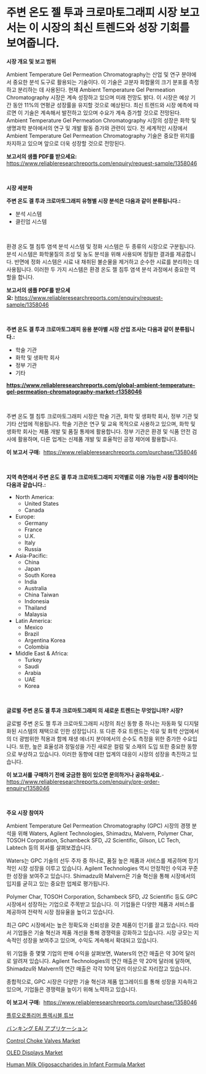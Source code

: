 <p><h1>주변 온도 젤 투과 크로마토그래피 시장 보고서는 이 시장의 최신 트렌드와 성장 기회를 보여줍니다.</h1></p><p><strong>시장 개요 및 보고 범위</strong></p>
<p><p>Ambient Temperature Gel Permeation Chromatography는 산업 및 연구 분야에서 중요한 분석 도구로 활용되는 기술이다. 이 기술은 고분자 화합물의 크기 분포를 측정하고 분리하는 데 사용된다. 현재 Ambient Temperature Gel Permeation Chromatography 시장은 계속 성장하고 있으며 미래 전망도 밝다. 이 시장은 예상 기간 동안 11%의 연평균 성장률을 유지할 것으로 예상된다. 최신 트렌드와 시장 예측에 따르면 이 기술은 계속해서 발전하고 있으며 수요가 계속 증가할 것으로 전망된다. Ambient Temperature Gel Permeation Chromatography 시장의 성장은 화학 및 생명과학 분야에서의 연구 및 개발 활동 증가와 관련이 있다. 전 세계적인 시장에서 Ambient Temperature Gel Permeation Chromatography 기술은 중요한 위치를 차지하고 있으며 앞으로 더욱 성장할 것으로 전망된다.</p></p>
<p><strong>보고서의 샘플 PDF를 받으세요:</strong> <a href="https://www.reliableresearchreports.com/enquiry/request-sample/1358046">https://www.reliableresearchreports.com/enquiry/request-sample/1358046</a></p>
<p>&nbsp;</p>
<p><strong>시장 세분화</strong></p>
<p><strong>주변 온도 겔 투과 크로마토그래피 유형별 시장 분석은 다음과 같이 분류됩니다.:</strong></p>
<p><ul><li>분석 시스템</li><li>클린업 시스템</li></ul></p>
<p>&nbsp;</p>
<p><p>환경 온도 젤 침투 염색 분석 시스템 및 정화 시스템은 두 종류의 시장으로 구분됩니다. 분석 시스템은 화학물질의 조성 및 농도 분석을 위해 사용되며 정밀한 결과를 제공합니다. 반면에 정화 시스템은 시료 내 채취된 불순물을 제거하고 순수한 시료를 분리하는 데 사용됩니다. 이러한 두 가지 시스템은 환경 온도 젤 침투 염색 분석 과정에서 중요한 역할을 합니다.</p></p>
<p><strong>보고서의 샘플 PDF를 받으세요:</strong>&nbsp;<a href="https://www.reliableresearchreports.com/enquiry/request-sample/1358046">https://www.reliableresearchreports.com/enquiry/request-sample/1358046</a></p>
<p>&nbsp;</p>
<p><strong> 주변 온도 겔 투과 크로마토그래피 응용 분야별 시장 산업 조사는 다음과 같이 분류됩니다.:</strong></p>
<p><ul><li>학술 기관</li><li>화학 및 생화학 회사</li><li>정부 기관</li><li>기타</li></ul></p>
<p><strong><a href="https://www.reliableresearchreports.com/global-ambient-temperature-gel-permeation-chromatography-market-r1358046">https://www.reliableresearchreports.com/global-ambient-temperature-gel-permeation-chromatography-market-r1358046</a></strong></p>
<p>&nbsp;</p>
<p><p>주변 온도 젤 침투 크로마토그래피 시장은 학술 기관, 화학 및 생화학 회사, 정부 기관 및 기타 산업에 적용됩니다. 학술 기관은 연구 및 교육 목적으로 사용하고 있으며, 화학 및 생화학 회사는 제품 개발 및 품질 통제에 활용합니다. 정부 기관은 환경 및 식품 안전 검사에 활용하며, 다른 업계는 신제품 개발 및 효율적인 공정 제어에 활용합니다.</p></p>
<p><strong>이 보고서 구매:</strong>&nbsp; <a href="https://www.reliableresearchreports.com/purchase/1358046">https://www.reliableresearchreports.com/purchase/1358046</a></p>
<p>&nbsp;</p>
<p><strong>지역 측면에서 주변 온도 겔 투과 크로마토그래피 지역별로 이용 가능한 시장 플레이어는 다음과 같습니다.:</strong></p>
<p><ul>
    <li>
        North America:
        <ul>
            <li>United States</li>
            <li>Canada</li>
        </ul>
    </li>
    <li>
        Europe:
        <ul>
            <li>Germany</li>
            <li>France</li>
            <li>U.K.</li>
            <li>Italy</li>
            <li>Russia</li>
        </ul>
    </li>
    <li>
        Asia-Pacific:
        <ul>
            <li>China</li>
            <li>Japan</li>
            <li>South Korea</li>
            <li>India</li>
            <li>Australia</li>
            <li>China Taiwan</li>
            <li>Indonesia</li>
            <li>Thailand</li>
            <li>Malaysia</li>
        </ul>
    </li>
    <li>
        Latin America:
        <ul>
            <li>Mexico</li>
            <li>Brazil</li>
            <li>Argentina Korea</li>
            <li>Colombia</li>
        </ul>
    </li>
    <li>
        Middle East & Africa:
        <ul>
            <li>Turkey</li>
            <li>Saudi</li>
            <li>Arabia</li>
            <li>UAE</li>
            <li>Korea</li>
        </ul>
    </li>
    </ul></p>
<p>&nbsp;</p>
<p><strong>글로벌 주변 온도 겔 투과 크로마토그래피 의 새로운 트렌드는 무엇입니까? 시장?</strong></p>
<p><p>글로벌 주변 온도 젤 투과 크로마토그래피 시장의 최신 동향 중 하나는 자동화 및 디지털화된 시스템의 채택으로 인한 성장입니다. 또 다른 주요 트렌드는 석유 및 화학 산업에서의 더 광범위한 적용과 함께 재생 에너지 분야에서의 순수도 측정을 위한 증가한 수요입니다. 또한, 높은 효율성과 정밀성을 가진 새로운 컬럼 및 소재의 도입 또한 중요한 동향으로 부상하고 있습니다. 이러한 동향에 대한 업계의 대응이 시장의 성장을 촉진하고 있습니다.</p></p>
<p><strong>이 보고서를 구매하기 전에 궁금한 점이 있으면 문의하거나 공유하세요.</strong>- <a href="https://www.reliableresearchreports.com/enquiry/pre-order-enquiry/1358046">https://www.reliableresearchreports.com/enquiry/pre-order-enquiry/1358046</a></p>
<p>&nbsp;</p>
<p><strong>주요 시장 참여자</strong></p>
<p><p>Ambient Temperature Gel Permeation Chromatography (GPC) 시장의 경쟁 분석을 위해 Waters, Agilent Technologies, Shimadzu, Malvern, Polymer Char, TOSOH Corporation, Schambeck SFD, J2 Scientific, Gilson, LC Tech, Labtech 등의 회사를 살펴보겠습니다.</p><p>Waters는 GPC 기술의 선두 주자 중 하나로, 품질 높은 제품과 서비스를 제공하며 장기적인 시장 성장을 이루고 있습니다. Agilent Technologies 역시 안정적인 수익과 꾸준한 성장을 보여주고 있습니다. Shimadzu와 Malvern은 기술 혁신을 통해 시장에서의 입지를 굳히고 있는 중요한 업체로 평가됩니다.</p><p>Polymer Char, TOSOH Corporation, Schambeck SFD, J2 Scientific 등도 GPC 시장에서 성장하는 기업으로 주목받고 있습니다. 이 기업들은 다양한 제품과 서비스를 제공하여 전략적 시장 점유율을 높이고 있습니다.</p><p>최근 GPC 시장에서는 높은 정확도와 신뢰성을 갖춘 제품이 인기를 끌고 있습니다. 따라서 기업들은 기술 혁신과 제품 개선을 통해 경쟁력을 강화하고 있습니다. 시장 규모는 지속적인 성장을 보여주고 있으며, 수익도 계속해서 확대되고 있습니다.</p><p>위 기업들 중 몇몇 기업의 판매 수익을 살펴보면, Waters의 연간 매출은 약 30억 달러로 알려져 있습니다. Agilent Technologies의 연간 매출은 약 20억 달러에 달하며, Shimadzu와 Malvern의 연간 매출은 각각 10억 달러 이상으로 자리잡고 있습니다.</p><p>종합적으로, GPC 시장은 다양한 기술 혁신과 제품 업그레이드를 통해 성장을 지속하고 있으며, 기업들은 경쟁력을 높이기 위해 노력하고 있습니다.</p></p>
<p><strong>이 보고서 구매:</strong>&nbsp;&nbsp;<a href="https://www.reliableresearchreports.com/purchase/1358046">https://www.reliableresearchreports.com/purchase/1358046</a></p>
<p><p><a href="https://github.com/airdrophoteveryday/Market-Research-Report-List-1/blob/main/542646184416.md">플루오로폴리머 플렉시블 튜브</a></p><p><a href="https://github.com/dandier2003/Market-Research-Report-List-1/blob/main/284772691608.md">バンキング EAI アプリケーション</a></p><p><a href="https://github.com/tamvrosiya/Market-Research-Report-List-4/blob/main/control-choke-valves-market.md">Control Choke Valves Market</a></p><p><a href="https://issuu.com/reportprime-2/docs/oled-displays-market-size-2030.pptx">OLED Displays Market</a></p><p><a href="https://github.com/lorenzaSchmeler/Market-Research-Report-List-1/blob/main/human-milk-oligosaccharides-in-infant-formula-market.md">Human Milk Oligosaccharides in Infant Formula Market</a></p></p>